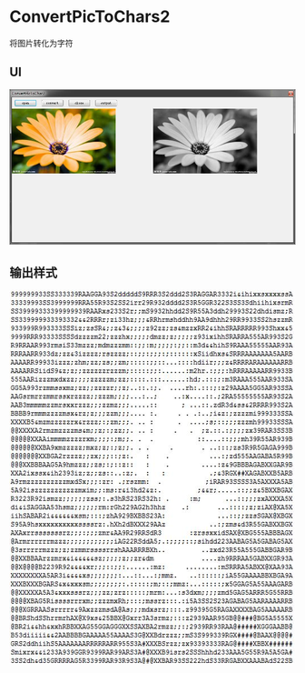 # ConvertPicToChars2
将图片转化为字符
## UI ##
![](https://github.com/huzuohuyou/ConvertPicToChars2/blob/master/images/QQ%E6%88%AA%E5%9B%BE20170207144334.jpg)
## 输出样式 ##
![](https://github.com/huzuohuyou/ConvertPicToChars2/blob/master/images/QQ%E6%88%AA%E5%9B%BE20170207144158.jpg)